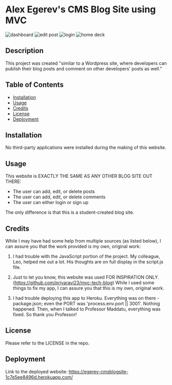 # Alex Egerev's CMS Blog Site using MVC
![dashboard](https://github.com/upennbootcamp23/egerev_CMS-blog-site/assets/143010411/6513fed8-fe13-4acf-92de-5e5cabdfd51a)
![edit post](https://github.com/upennbootcamp23/egerev_CMS-blog-site/assets/143010411/7411a737-8c7d-4859-89d3-55a20f8497f7)
![login](https://github.com/upennbootcamp23/egerev_CMS-blog-site/assets/143010411/6210dc26-97e4-453a-94f7-0d3aae76c816)
![home deck](https://github.com/upennbootcamp23/egerev_CMS-blog-site/assets/143010411/bb18cb16-bb67-403e-b9da-68613dede30b)

## Description

This project was created "similar to a Wordpress site, where developers can publish their blog posts and comment on other developers’ posts as well."

## Table of Contents
- [Installation](#installation)
- [Usage](#usage)
- [Credits](#credits)
- [License](#license)
- [Deployment](#deployment)

## Installation

No third-party applications were installed during the making of this website.

## Usage

This website is EXACTLY THE SAME AS ANY OTHER BLOG SITE OUT THERE:
- The user can add, edit, or delete posts
- The user can add, edit, or delete comments
- The user can either login or sign up

The only difference is that this is a student-created blog site.

## Credits

While I may have had some help from multiple sources (as listed below), I can assure you that the work provided is my own, original work: 

1. I had trouble with the JavaScript portion of the project. My colleague, Leo, helped me out a lot. His thoughts are on full display in the script.js file.

2. Just to let you know, this website was used FOR INSPIRATION ONLY. (https://github.com/priyaravi23/mvc-tech-blog) While I used some things to fix my app, I can assure you that this is my own, original work. 

7. I had trouble deploying this app to Heroku. Everything was on there - package.json; even the PORT was 'process.env.port || 3001'. Nothing happened. Then, when I talked to Professor Maddatu, everything was fixed. So thank you Professor!

## License

Please refer to the LICENSE in the repo.

## Deployment
Link to the deployed website: https://egerev-cmsblogsite-1c7e5ee8496d.herokuapp.com/
